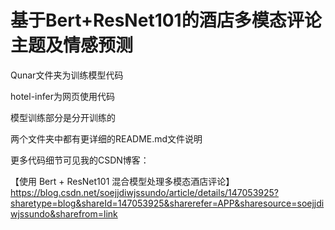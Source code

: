 # **基于Bert+ResNet101的酒店多模态评论主题及情感预测**

Qunar文件夹为训练模型代码

hotel-infer为网页使用代码

模型训练部分是分开训练的

两个文件夹中都有更详细的README.md文件说明

更多代码细节可见我的CSDN博客：

【使用 Bert + ResNet101 混合模型处理多模态酒店评论】https://blog.csdn.net/soejjdiwjssundo/article/details/147053925?sharetype=blog&shareId=147053925&sharerefer=APP&sharesource=soejjdiwjssundo&sharefrom=link